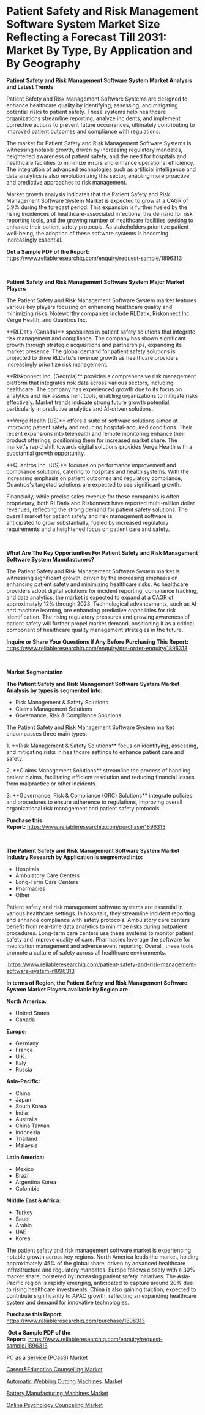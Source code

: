 <p><h1>Patient Safety and Risk Management Software System Market Size Reflecting a Forecast Till 2031: Market By Type, By Application and By Geography</h1></p><p><strong>Patient Safety and Risk Management Software System Market Analysis and Latest Trends</strong></p>
<p><p>Patient Safety and Risk Management Software Systems are designed to enhance healthcare quality by identifying, assessing, and mitigating potential risks to patient safety. These systems help healthcare organizations streamline reporting, analyze incidents, and implement corrective actions to prevent future occurrences, ultimately contributing to improved patient outcomes and compliance with regulations.</p><p>The market for Patient Safety and Risk Management Software Systems is witnessing notable growth, driven by increasing regulatory mandates, heightened awareness of patient safety, and the need for hospitals and healthcare facilities to minimize errors and enhance operational efficiency. The integration of advanced technologies such as artificial intelligence and data analytics is also revolutionizing this sector, enabling more proactive and predictive approaches to risk management.</p><p>Market growth analysis indicates that the Patient Safety and Risk Management Software System Market is expected to grow at a CAGR of 5.9% during the forecast period. This expansion is further fueled by the rising incidences of healthcare-associated infections, the demand for risk reporting tools, and the growing number of healthcare facilities seeking to enhance their patient safety protocols. As stakeholders prioritize patient well-being, the adoption of these software systems is becoming increasingly essential.</p></p>
<p><strong>Get a Sample PDF of the Report:&nbsp;</strong> <a href="https://www.reliableresearchiq.com/enquiry/request-sample/1896313?utm_campaign=100&utm_medium=2&utm_source=Github&utm_content=ia&utm_term=24102024&utm_id=patient-safety-and-risk-management-software-system">https://www.reliableresearchiq.com/enquiry/request-sample/1896313</a></p>
<p>&nbsp;</p>
<p><strong>Patient Safety and Risk Management Software System Major Market Players</strong></p>
<p><p>The Patient Safety and Risk Management Software System market features various key players focusing on enhancing healthcare quality and minimizing risks. Noteworthy companies include RLDatix, Riskonnect Inc., Verge Health, and Quantros Inc.</p><p>**RLDatix (Canada)** specializes in patient safety solutions that integrate risk management and compliance. The company has shown significant growth through strategic acquisitions and partnerships, expanding its market presence. The global demand for patient safety solutions is projected to drive RLDatix's revenue growth as healthcare providers increasingly prioritize risk management.</p><p>**Riskonnect Inc. (Georgia)** provides a comprehensive risk management platform that integrates risk data across various sectors, including healthcare. The company has experienced growth due to its focus on analytics and risk assessment tools, enabling organizations to mitigate risks effectively. Market trends indicate strong future growth potential, particularly in predictive analytics and AI-driven solutions.</p><p>**Verge Health (US)** offers a suite of software solutions aimed at improving patient safety and reducing hospital-acquired conditions. Their recent expansions into telehealth and remote monitoring enhance their product offerings, positioning them for increased market share. The market's rapid shift towards digital solutions provides Verge Health with a substantial growth opportunity.</p><p>**Quantros Inc. (US)** focuses on performance improvement and compliance solutions, catering to hospitals and health systems. With the increasing emphasis on patient outcomes and regulatory compliance, Quantros's targeted solutions are expected to see significant growth.</p><p>Financially, while precise sales revenue for these companies is often proprietary, both RLDatix and Riskonnect have reported multi-million dollar revenues, reflecting the strong demand for patient safety solutions. The overall market for patient safety and risk management software is anticipated to grow substantially, fueled by increased regulatory requirements and a heightened focus on patient care and safety.</p></p>
<p>&nbsp;</p>
<p><strong>What Are The Key Opportunities For Patient Safety and Risk Management Software System Manufacturers?</strong></p>
<p><p>The Patient Safety and Risk Management Software System market is witnessing significant growth, driven by the increasing emphasis on enhancing patient safety and minimizing healthcare risks. As healthcare providers adopt digital solutions for incident reporting, compliance tracking, and data analytics, the market is expected to expand at a CAGR of approximately 12% through 2028. Technological advancements, such as AI and machine learning, are enhancing predictive capabilities for risk identification. The rising regulatory pressures and growing awareness of patient safety will further propel market demand, positioning it as a critical component of healthcare quality management strategies in the future.</p></p>
<p><strong>Inquire or Share Your Questions If Any Before Purchasing This Report:</strong> <a href="https://www.reliableresearchiq.com/enquiry/pre-order-enquiry/1896313?utm_campaign=100&utm_medium=2&utm_source=Github&utm_content=ia&utm_term=24102024&utm_id=patient-safety-and-risk-management-software-system">https://www.reliableresearchiq.com/enquiry/pre-order-enquiry/1896313</a></p>
<p>&nbsp;</p>
<p><strong>Market Segmentation</strong></p>
<p><strong>The Patient Safety and Risk Management Software System Market Analysis by types is segmented into:</strong></p>
<p><ul><li>Risk Management & Safety Solutions</li><li>Claims Management Solutions</li><li>Governance, Risk & Compliance Solutions</li></ul></p>
<p><p>The Patient Safety and Risk Management Software System market encompasses three main types: </p><p>1. **Risk Management & Safety Solutions** focus on identifying, assessing, and mitigating risks in healthcare settings to enhance patient care and safety.</p><p>2. **Claims Management Solutions** streamline the process of handling patient claims, facilitating efficient resolution and reducing financial losses from malpractice or other incidents.</p><p>3. **Governance, Risk & Compliance (GRC) Solutions** integrate policies and procedures to ensure adherence to regulations, improving overall organizational risk management and patient safety protocols.</p></p>
<p><strong>Purchase this Report:&nbsp;</strong><a href="https://www.reliableresearchiq.com/purchase/1896313?utm_campaign=100&utm_medium=2&utm_source=Github&utm_content=ia&utm_term=24102024&utm_id=patient-safety-and-risk-management-software-system">https://www.reliableresearchiq.com/purchase/1896313</a></p>
<p>&nbsp;</p>
<p><strong>The Patient Safety and Risk Management Software System Market Industry Research by Application is segmented into:</strong></p>
<p><ul><li>Hospitals</li><li>Ambulatory Care Centers</li><li>Long-Term Care Centers</li><li>Pharmacies</li><li>Other</li></ul></p>
<p><p>Patient safety and risk management software systems are essential in various healthcare settings. In hospitals, they streamline incident reporting and enhance compliance with safety protocols. Ambulatory care centers benefit from real-time data analytics to minimize risks during outpatient procedures. Long-term care centers use these systems to monitor patient safety and improve quality of care. Pharmacies leverage the software for medication management and adverse event reporting. Overall, these tools promote a culture of safety across all healthcare environments.</p></p>
<p><a href="https://www.reliableresearchiq.com/patient-safety-and-risk-management-software-system-r1896313?utm_campaign=100&utm_medium=2&utm_source=Github&utm_content=ia&utm_term=24102024&utm_id=patient-safety-and-risk-management-software-system">&nbsp;https://www.reliableresearchiq.com/patient-safety-and-risk-management-software-system-r1896313</a></p>
<p><strong>In terms of Region, the Patient Safety and Risk Management Software System Market Players available by Region are:</strong></p>
<p>
    <p> <strong> North America: </strong>
        <ul>
            <li>United States</li>
            <li>Canada</li>
        </ul>
        </p> 
    <p> <strong> Europe: </strong>
        <ul>
            <li>Germany</li>
            <li>France</li>
            <li>U.K.</li>
            <li>Italy</li>
            <li>Russia</li>
        </ul>
        </p> 
    <p> <strong> Asia-Pacific: </strong>
        <ul>
            <li>China</li>
            <li>Japan</li>
            <li>South Korea</li>
            <li>India</li>
            <li>Australia</li>
            <li>China Taiwan</li>
            <li>Indonesia</li>
            <li>Thailand</li>
            <li>Malaysia</li>
        </ul>
        </p> 
    <p> <strong> Latin America: </strong>
        <ul>
            <li>Mexico</li>
            <li>Brazil</li>
            <li>Argentina Korea</li>
            <li>Colombia</li>
        </ul>
        </p> 
    <p> <strong> Middle East & Africa: </strong>
        <ul>
            <li>Turkey</li>
            <li>Saudi</li>
            <li>Arabia</li>
            <li>UAE</li>
            <li>Korea</li>
        </ul>
    </p>
    </p>
<p><p>The patient safety and risk management software market is experiencing notable growth across key regions. North America leads the market, holding approximately 45% of the global share, driven by advanced healthcare infrastructure and regulatory mandates. Europe follows closely with a 30% market share, bolstered by increasing patient safety initiatives. The Asia-Pacific region is rapidly emerging, anticipated to capture around 20% due to rising healthcare investments. China is also gaining traction, expected to contribute significantly to APAC growth, reflecting an expanding healthcare system and demand for innovative technologies.</p></p>
<p><strong>Purchase this Report: </strong><a href="https://www.reliableresearchiq.com/purchase/1896313?utm_campaign=100&utm_medium=2&utm_source=Github&utm_content=ia&utm_term=24102024&utm_id=patient-safety-and-risk-management-software-system">https://www.reliableresearchiq.com/purchase/1896313</a></p>
<p>&nbsp;<strong>Get a Sample PDF of the Report:&nbsp;&nbsp;</strong><a href="https://www.reliableresearchiq.com/enquiry/request-sample/1896313?utm_campaign=100&utm_medium=2&utm_source=Github&utm_content=ia&utm_term=24102024&utm_id=patient-safety-and-risk-management-software-system">https://www.reliableresearchiq.com/enquiry/request-sample/1896313</a></p>
<p><strong></strong></p>
<p><p><a href="https://github.com/jerridoxdemase/Market-Research-Report-List-1/blob/main/pc-as-a-service-pcaas-market.md?utm_campaign=100&utm_medium=2&utm_source=Github&utm_content=ia&utm_term=24102024&utm_id=patient-safety-and-risk-management-software-system">PC as a Service (PCaaS) Market</a></p><p><a href="https://www.linkedin.com/pulse/emerging-trends-careereducation-counselling-market-detailed-overview-1on5f?utm_campaign=100&utm_medium=2&utm_source=Github&utm_content=ia&utm_term=24102024&utm_id=patient-safety-and-risk-management-software-system">Career&Education Counselling Market</a></p><p><a href="https://issuu.com/reportprime-2/docs/automatic-webbing-cutting-machines-_9db5ff26dc37c1?utm_campaign=100&utm_medium=2&utm_source=Github&utm_content=ia&utm_term=24102024&utm_id=patient-safety-and-risk-management-software-system">Automatic Webbing Cutting Machines  Market</a></p><p><a href="https://issuu.com/reportprime-2/docs/battery-manufacturing-machines-mark_b7113fe790772d?utm_campaign=100&utm_medium=2&utm_source=Github&utm_content=ia&utm_term=24102024&utm_id=patient-safety-and-risk-management-software-system">Battery Manufacturing Machines Market</a></p><p><a href="https://www.linkedin.com/pulse/analyzing-online-psychology-counceling-market-dynamics-growth-eudsf?utm_campaign=100&utm_medium=2&utm_source=Github&utm_content=ia&utm_term=24102024&utm_id=patient-safety-and-risk-management-software-system">Online Psychology Counceling Market</a></p></p>